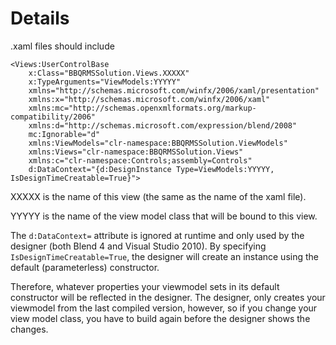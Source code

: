 # Details #
.xaml files should include
```
<Views:UserControlBase
	x:Class="BBQRMSSolution.Views.XXXXX"
	x:TypeArguments="ViewModels:YYYYY"
	xmlns="http://schemas.microsoft.com/winfx/2006/xaml/presentation"
	xmlns:x="http://schemas.microsoft.com/winfx/2006/xaml"
	xmlns:mc="http://schemas.openxmlformats.org/markup-compatibility/2006" 
	xmlns:d="http://schemas.microsoft.com/expression/blend/2008"
	mc:Ignorable="d"
	xmlns:ViewModels="clr-namespace:BBQRMSSolution.ViewModels"
	xmlns:Views="clr-namespace:BBQRMSSolution.Views"
	xmlns:c="clr-namespace:Controls;assembly=Controls"
	d:DataContext="{d:DesignInstance Type=ViewModels:YYYYY, IsDesignTimeCreatable=True}">

```

XXXXX is the name of this view (the same as the name of the xaml file).

YYYYY is the name of the view model class that will be bound to this view.

The `d:DataContext=` attribute is ignored at runtime and only used by the designer (both Blend 4 and Visual Studio 2010). By specifying `IsDesignTimeCreatable=True`, the designer will create an instance using the default (parameterless) constructor.

Therefore, whatever properties your viewmodel sets in its default constructor will be reflected in the designer. The designer, only creates your viewmodel from the last compiled version, however, so if you change your view model class, you have to build again before the designer shows the changes.